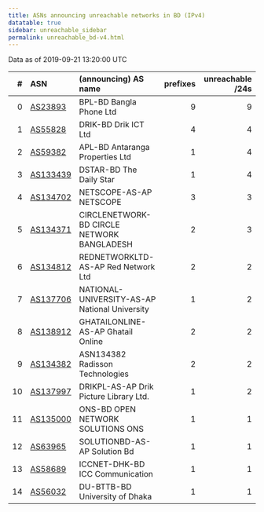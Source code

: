```yaml
---
title: ASNs announcing unreachable networks in BD (IPv4)
datatable: true
sidebar: unreachable_sidebar
permalink: unreachable_bd-v4.html
---
```


Data as of 2019-09-21 13:20:00 UTC


<div class="datatable-begin"></div>

|   # | ASN                                      | (announcing) AS name                          |   prefixes |   unreachable /24s |
|----:|:-----------------------------------------|:----------------------------------------------|-----------:|-------------------:|
|   0 | [AS23893](unreachable_AS23893-v4.html)   | BPL-BD Bangla Phone Ltd                       |          9 |                  9 |
|   1 | [AS55828](unreachable_AS55828-v4.html)   | DRIK-BD Drik ICT Ltd                          |          4 |                  4 |
|   2 | [AS59382](unreachable_AS59382-v4.html)   | APL-BD Antaranga Properties Ltd               |          1 |                  4 |
|   3 | [AS133439](unreachable_AS133439-v4.html) | DSTAR-BD The Daily Star                       |          1 |                  4 |
|   4 | [AS134702](unreachable_AS134702-v4.html) | NETSCOPE-AS-AP NETSCOPE                       |          3 |                  3 |
|   5 | [AS134371](unreachable_AS134371-v4.html) | CIRCLENETWORK-BD CIRCLE NETWORK BANGLADESH    |          2 |                  3 |
|   6 | [AS134812](unreachable_AS134812-v4.html) | REDNETWORKLTD-AS-AP Red Network Ltd           |          2 |                  2 |
|   7 | [AS137706](unreachable_AS137706-v4.html) | NATIONAL-UNIVERSITY-AS-AP National University |          1 |                  2 |
|   8 | [AS138912](unreachable_AS138912-v4.html) | GHATAILONLINE-AS-AP Ghatail Online            |          2 |                  2 |
|   9 | [AS134382](unreachable_AS134382-v4.html) | ASN134382 Radisson Technologies               |          2 |                  2 |
|  10 | [AS137997](unreachable_AS137997-v4.html) | DRIKPL-AS-AP Drik Picture Library Ltd.        |          1 |                  2 |
|  11 | [AS135000](unreachable_AS135000-v4.html) | ONS-BD OPEN NETWORK SOLUTIONS ONS             |          1 |                  1 |
|  12 | [AS63965](unreachable_AS63965-v4.html)   | SOLUTIONBD-AS-AP Solution Bd                  |          1 |                  1 |
|  13 | [AS58689](unreachable_AS58689-v4.html)   | ICCNET-DHK-BD ICC Communication               |          1 |                  1 |
|  14 | [AS56032](unreachable_AS56032-v4.html)   | DU-BTTB-BD University of Dhaka                |          1 |                  1 |

<div class="datatable-end"></div>
